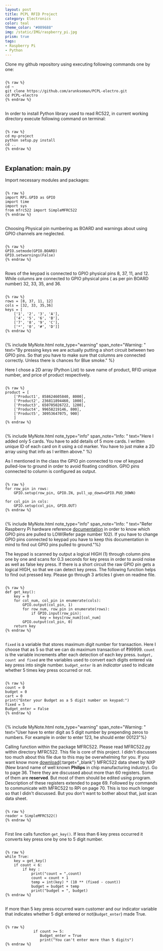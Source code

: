 ```yaml
---
layout: post
title: PCPL RFID Project
category: Electronics
color: teal
theme_color: "#009688"
img: /static/IMG/raspberry_pi.jpg
prism: true
tags: 
- Raspberry Pi
- Python
---
```


Clone my github repository using executing following commands one by one:
<pre class="line-numbers">
<code class="language-bash">
{% raw %}
cd ~
git clone https://github.com/arunksoman/PCPL-electro.git
cd PCPL-electro
{% endraw %}
</code>
</pre>

In order to install Python library used to read RC522, in current working directory execute following command on terminal:
<pre class="line-numbers">
<code class="language-bash">
{% raw %}
cd my-project
python setup.py install
cd ..
{% endraw %}
</code>
</pre>

## Explanation: main.py

Import necessary modules and packages:
<pre class="line-numbers">
<code class="language-python">
{% raw %}
import RPi.GPIO as GPIO
import time
import sys
from mfrc522 import SimpleMFRC522
{% endraw %}
</code>
</pre>

Choosing Physical pin numbering as BOARD and warnings about using GPIO channels are neglected.

<pre class="line-numbers" data-start="5">
<code class="language-python">
{% raw %}
GPIO.setmode(GPIO.BOARD)
GPIO.setwarnings(False)
{% endraw %}
</code>
</pre>

Rows of the keypad is connected to GPIO physical pins  8, 37, 11, and 12. While columns are connected to GPIO physical pins ( as per pin BOARD number) 32, 33, 35, and 36.
<pre class="line-numbers" data-start="7">
<code class="language-python">
{% raw %}
rows = [8, 37, 11, 12]
cols = [32, 33, 35,36]
keys = [
    ['1', '2', '3', 'A'],
    ['4', '5', '6', 'B'],
    ['7', '8', '9', 'C'],
    ['*', '0', '#', 'D']]
{% endraw %}
</code>
</pre>

{% include MyNote.html note_type="warning" span_note="Warning: " text="By pressing keys we are actually putting a short circuit between two GPIO pins. So that you have to make sure that columns are connected correctly. Unless there is chances for Blue smoke." %}

Here I chose a 2D array (Python List) to  save name of product, RFID unique number, and price of product respectively.
<pre class="line-numbers" data-start="14">
<code class="language-python">
{% raw %}
product = [
    ['Product1', 858624605840, 8000],
    ['Product2', 236811894460, 1000],
    ['Product3', 650705026722, 1200],
    ['Product4', 99658219146, 800],
    ['Product5', 30953647075, 900]
    ]
{% endraw %}
</code>
</pre>
{% include MyNote.html note_type="info" span_note="Info: " text="Here I added only 5 cards. You have to add details of 5 more cards. I written unique ID of each card on it using a cd marker. You have to just make a 2D array using that info as I written above." %}

As I mentioned in the class the GPIO pin connected to row of keypad  pulled-low to ground in order to avoid floating condition. GPIO pins connected to column is configured as output.

<pre class="line-numbers" data-start="21">
<code class="language-python">
{% raw %}
for row_pin in rows:
    GPIO.setup(row_pin, GPIO.IN, pull_up_down=GPIO.PUD_DOWN)

for col_pin in cols:
    GPIO.setup(col_pin, GPIO.OUT)
{% endraw %}
</code>
</pre>
{% include MyNote.html note_type="info" span_note="Info: " text="Refer Raspberry Pi hardware reference <a href='https://www.raspberrypi.org/documentation/hardware/raspberrypi/bcm2835/BCM2835-ARM-Peripherals.pdf'> documentation</a> in order to know which GPIO pins are pulled to LOW(Refer page number 102). If you have to change GPIO pins connected to keypad you have to keep this documentation in mind to find out GPIO pins pulled to ground."%}

The keypad is scanned by output a logical HIGH (1) through column pins one by one and scans for 0.3 seconds for key press in order to avoid noise as well as false key press. If there is a short circuit the raw GPIO pin gets a logical HIGH, so that we can detect key press. The following function helps to find out pressed key. Please go through 3 articles I given on readme file.

<pre class="line-numbers" data-start="26">
<code class="language-python">
{% raw %}
def get_key():
    key = 0
    for col_num, col_pin in enumerate(cols):
        GPIO.output(col_pin, 1)
        for row_num, row_pin in enumerate(rows):
            if GPIO.input(row_pin):
                key = keys[row_num][col_num]
        GPIO.output(col_pin, 0)
    return key
{% endraw %}
</code>
</pre>

`fixed` is a variable that stores maximum digit number for transaction. Here I choose that as 5 so that we can do maximum transaction of ₹99999. `count` is the variable increments after each detection of each key press. `budget, count and fixed` are the variables used to convert each digits entered via key press into single number. `budget_enter` is an _indicator_ used to indicate whether 5 times key press occurred or not.

<pre class="line-numbers" data-start="35">
<code class="language-python">
{% raw %}
count = 0
budget = 0
cart = 0
print("Enter your Budget as a 5 digit number on keypad:")
fixed = 5
Budget_enter = False
{% endraw %}
</code>
</pre>
{% include MyNote.html note_type="warning" span_note="Warning: " text="User have to enter digit as 5 digit number by prepending zeros to numbers. For example in order to enter 123, he should enter 00123"%}

Calling function within the package MFRC522. Please read MFRC522.py within directory MFRC522. This file is core of this project. I didn't discusses too much about this file due to this may be overwhelming for you. If you want know more [download](https://www.google.com/url?sa=t&source=web&rct=j&url=https://www.nxp.com/docs/en/data-sheet/MFRC522.pdf&ved=2ahUKEwjohfmAkNHhAhXG7nMBHeCKCL4QFjAAegQIAhAB&usg=AOvVaw1_QoS_CiF5TGZvT5_-zxo6){:target="_blank"} MFRC522 data sheet by NXP (New brand name of well known **Philips** in chip manufacturing industry). Go to page 36. There they are discussed about more than 60 registers. Some of them are **reserved**. But most of them should be edited using program. Description of these registers extended to page 69. Followed by commands to communicate with MFRC522 to RPi on page 70. This is too much longer so that I didn't discussed. But you don't want to bother about that, just scan data sheet.
<pre class="line-numbers" data-start="41">
<code class="language-python">
{% raw %}
reader = SimpleMFRC522()
{% endraw %}
</code>
</pre>

First line calls function `get_key()`. If less than 6 key press occurred it converts key press one by one to 5 digit number.

<pre class="line-numbers" data-start="42">
<code class="language-python">
{% raw %}
while True:
    key = get_key()
    if count < 6:
        if key :
            print("count = ",count)
            count = count + 1
            temp = int(key) * (10 ** (fixed - count))
            budget = budget + temp
            print("budget = ", budget)
{% endraw %}
</code>
</pre>

If more than 5 key press occurred warn customer  and our indicator variable that indicates whether 5 digit entered or not(`Budget_enter`) made True.

<pre class="line-numbers" data-start="51">
<code class="language-python">
{% raw %}
             if count >= 5:
                Budget_enter = True
                print("You can't enter more than 5 digits")
{% endraw %}
</code>
</pre>

